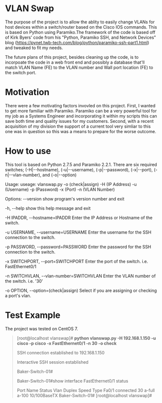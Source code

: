 # VLAN Swap
The purpose of the project is to allow the ablity to easily change VLANs for host devices within a 
switch/router based on the Cisco IOS commands. This is based on Python using Paramiko.The framework
of the code is based off of Kirk Byers' code from his "Python, Paramiko SSH, and Network Devices" blog 
(https://pynet.twb-tech.com/blog/python/paramiko-ssh-part1.html) and tweaked to fit my needs.

The future plans of this project, besides cleaning up the code, is to incorpoate the code in a web front 
end and possibly a database that'll match VLAN Name (FE) to the VLAN number and Wall port location (FE) 
to the switch port.

# Motivation
There were a few motivating factors invovled on this project. First, I wanted to get more familiar with 
Paramiko. Paramiko can be a very powerful tool for my job as a Systems Engineer and incorporating it within
my scripts this can save both time and quality issues for my customers. Second, with a recent acquisition of
my division the support of a current tool very simliar to this one was in question so this was a means to 
prepare for the worse outcome.

# How to use
This tool is based on Python 2.7.5 and Paramiko 2.2.1. There are six required switches; (-H|--hostname), 
(-u|--username), (-p|--password), (-x|--port), (-n|--vlan-number), and (-o|--option)

Usage: useage: vlanswap.py -o (check|assign) -H (IP Address) -u (Username) -p (Password) -x (Port) -n (VLAN Number)

Options:
  --version             show program's version number and exit
  
  -h, --help            show this help message and exit
  
  -H IPADDR, --hostname=IPADDR
                        Enter the IP Address or Hostname of the switch.
                        
  -u USERNAME, --username=USERNAME
                        Enter the username for the SSH connection to the
                        switch.
                        
  -p PASSWORD, --password=PASSWORD
                        Enter the password for the SSH connection to the
                        switch.
                        
  -x SWITCHPORT, --port=SWITCHPORT
                        Enter the port of the switch. i.e. FastEthernet0/1
                        
  -n SWITCHVLAN, --vlan-number=SWITCHVLAN
                        Enter the VLAN number of the switch. i.e. '30'
                        
  -o OPTION, --option=(check|assign)
                        Select if you are assigning or checking a port's vlan.

# Test Example
The project was tested on CentOS 7.

>[root@localhost vlanswap]# **python vlanswap.py -H 192.168.1.150 -u cisco -p cisco -x FastEthernet0/1 -n 30 -o check**
>
>SSH connection established to 192.168.1.150
>
>Interactive SSH session established
>
>Baker-Switch-01#
>
>Baker-Switch-01#show interface FastEthernet0/1 status
>
>Port      Name               Status       Vlan       Duplex  Speed Type
>Fa0/1                        connected    30         a-full  a-100 10/100BaseTX
>Baker-Switch-01#
>[root@localhost vlanswap]#
